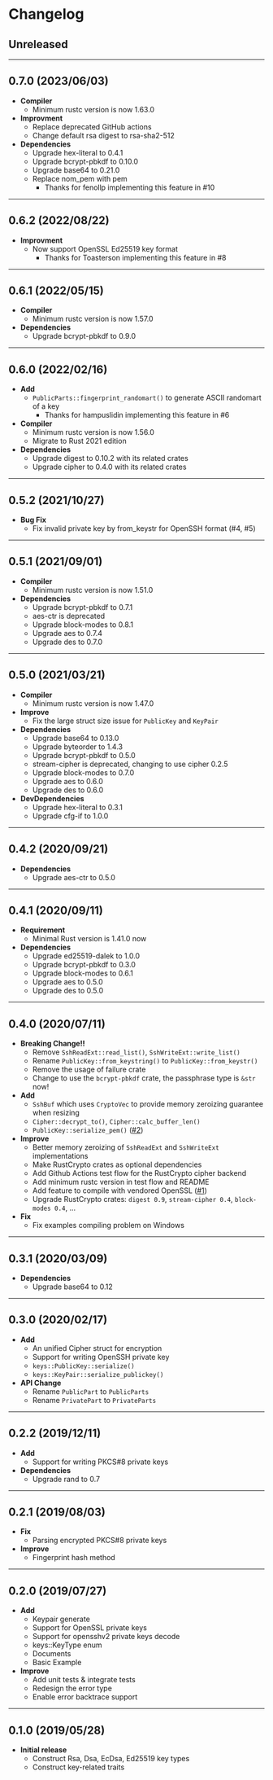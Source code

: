 # Changelog

## Unreleased

---

## 0.7.0 (2023/06/03)
- **Compiler**
    - Minimum rustc version is now 1.63.0
- **Improvment**
    - Replace deprecated GitHub actions
    - Change default rsa digest to rsa-sha2-512
- **Dependencies**
    - Upgrade hex-literal to 0.4.1
    - Upgrade bcrypt-pbkdf to 0.10.0
    - Upgrade base64 to 0.21.0
    - Replace nom_pem with pem
        - Thanks for fenollp implementing this feature in #10

---

## 0.6.2 (2022/08/22)
- **Improvment**
    - Now support OpenSSL Ed25519 key format
        - Thanks for Toasterson implementing this feature in #8

---

## 0.6.1 (2022/05/15)
- **Compiler**
    - Minimum rustc version is now 1.57.0
- **Dependencies**
    - Upgrade bcrypt-pbkdf to 0.9.0

---

## 0.6.0 (2022/02/16)
- **Add**
    - `PublicParts::fingerprint_randomart()` to generate ASCII randomart of a key
        - Thanks for hampuslidin implementing this feature in #6
- **Compiler**
    - Minimum rustc version is now 1.56.0
    - Migrate to Rust 2021 edition
- **Dependencies**
    - Upgrade digest to 0.10.2 with its related crates
    - Upgrade cipher to 0.4.0 with its related crates

---

## 0.5.2 (2021/10/27)
- **Bug Fix**
    - Fix invalid private key by from_keystr for OpenSSH format (#4, #5)

---

## 0.5.1 (2021/09/01)
- **Compiler**
    - Minimum rustc version is now 1.51.0
- **Dependencies**
    - Upgrade bcrypt-pbkdf to 0.7.1
    - aes-ctr is deprecated
    - Upgrade block-modes to 0.8.1
    - Upgrade aes to 0.7.4
    - Upgrade des to 0.7.0

---

## 0.5.0 (2021/03/21)
- **Compiler**
    - Minimum rustc version is now 1.47.0
- **Improve**
    - Fix the large struct size issue for `PublicKey` and `KeyPair`
- **Dependencies**
    - Upgrade base64 to 0.13.0
    - Upgrade byteorder to 1.4.3
    - Upgrade bcrypt-pbkdf to 0.5.0
    - stream-cipher is deprecated, changing to use cipher 0.2.5
    - Upgrade block-modes to 0.7.0
    - Upgrade aes to 0.6.0
    - Upgrade des to 0.6.0
- **DevDependencies**
    - Upgrade hex-literal to 0.3.1
    - Upgrade cfg-if to 1.0.0

---

## 0.4.2 (2020/09/21)
- **Dependencies**
    - Upgrade aes-ctr to 0.5.0

---

## 0.4.1 (2020/09/11)
- **Requirement**
    - Minimal Rust version is 1.41.0 now
- **Dependencies**
    - Upgrade ed25519-dalek to 1.0.0
    - Upgrade bcrypt-pbkdf to 0.3.0
    - Upgrade block-modes to 0.6.1
    - Upgrade aes to 0.5.0
    - Upgrade des to 0.5.0

---

## 0.4.0 (2020/07/11)
- **Breaking Change!!**
    - Remove `SshReadExt::read_list()`, `SshWriteExt::write_list()`
    - Rename `PublicKey::from_keystring()` to `PublicKey::from_keystr()`
    - Remove the usage of failure crate
    - Change to use the `bcrypt-pbkdf` crate, the passphrase type is `&str` now!
- **Add**
    - `SshBuf` which uses `CryptoVec` to provide memory zeroizing guarantee when resizing
    - `Cipher::decrypt_to()`, `Cipher::calc_buffer_len()`
    - `PublicKey::serialize_pem()` ([#2](https://github.com/Leo1003/rust-osshkeys/issues/2))
- **Improve**
    - Better memory zeroizing of `SshReadExt` and `SshWriteExt` implementations
    - Make RustCrypto crates as optional dependencies
    - Add Github Actions test flow for the RustCrypto cipher backend
    - Add minimum rustc version in test flow and README
    - Add feature to compile with vendored OpenSSL ([#1](https://github.com/Leo1003/rust-osshkeys/issues/1))
    - Upgrade RustCrypto crates: `digest 0.9`, `stream-cipher 0.4`, `block-modes 0.4`, ...
- **Fix**
    - Fix examples compiling problem on Windows

---

## 0.3.1 (2020/03/09)
- **Dependencies**
    - Upgrade base64 to 0.12

---

## 0.3.0 (2020/02/17)
- **Add**
    - An unified Cipher struct for encryption
    - Support for writing OpenSSH private key
    - `keys::PublicKey::serialize()`
    - `keys::KeyPair::serialize_publickey()`
- **API Change**
    - Rename `PublicPart` to `PublicParts`
    - Rename `PrivatePart` to `PrivateParts`

---

## 0.2.2 (2019/12/11)
- **Add**
    - Support for writing PKCS#8 private keys
- **Dependencies**
    - Upgrade rand to 0.7

---

## 0.2.1 (2019/08/03)
- **Fix**
    - Parsing encrypted PKCS#8 private keys
- **Improve**
    - Fingerprint hash method

---

## 0.2.0 (2019/07/27)
- **Add**
    - Keypair generate
    - Support for OpenSSL private keys
    - Support for opensshv2 private keys decode
    - keys::KeyType enum
    - Documents
    - Basic Example
- **Improve**
    - Add unit tests & integrate tests
    - Redesign the error type
    - Enable error backtrace support

---

## 0.1.0 (2019/05/28)
- **Initial release**
    - Construct Rsa, Dsa, EcDsa, Ed25519 key types
    - Construct key-related traits

